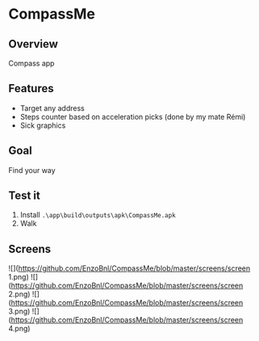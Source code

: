 # CompassMe
## Overview
Compass app

## Features
- Target any address
- Steps counter based on acceleration picks (done by my mate Rémi)
- Sick graphics
## Goal
Find your way
## Test it
 1. Install `.\app\build\outputs\apk\CompassMe.apk`
 2. Walk

## Screens
![](https://github.com/EnzoBnl/CompassMe/blob/master/screens/screen 1.png)
![](https://github.com/EnzoBnl/CompassMe/blob/master/screens/screen 2.png)
![](https://github.com/EnzoBnl/CompassMe/blob/master/screens/screen 3.png)
![](https://github.com/EnzoBnl/CompassMe/blob/master/screens/screen 4.png)
